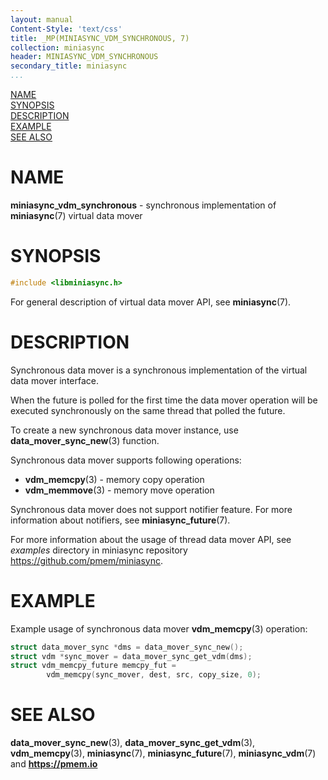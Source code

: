 ```yaml
---
layout: manual
Content-Style: 'text/css'
title: _MP(MINIASYNC_VDM_SYNCHRONOUS, 7)
collection: miniasync
header: MINIASYNC_VDM_SYNCHRONOUS
secondary_title: miniasync
...
```


[comment]: <> (SPDX-License-Identifier: BSD-3-Clause)
[comment]: <> (Copyright 2022, Intel Corporation)

[comment]: <> (miniasync_vdm_synchronous.7 -- man page for miniasync vdm synchronous mover API)

[NAME](#name)<br />
[SYNOPSIS](#synopsis)<br />
[DESCRIPTION](#description)<br />
[EXAMPLE](#example)<br />
[SEE ALSO](#see-also)<br />

# NAME #

**miniasync_vdm_synchronous** - synchronous implementation of **miniasync**(7)
virtual data mover

# SYNOPSIS #

```c
#include <libminiasync.h>
```

For general description of virtual data mover API, see **miniasync**(7).

# DESCRIPTION #

Synchronous data mover is a synchronous implementation of the virtual data mover
interface.

When the future is polled for the first time the data mover operation will be executed
synchronously on the same thread that polled the future.

To create a new synchronous data mover instance, use **data_mover_sync_new**(3) function.

Synchronous data mover supports following operations:

* **vdm_memcpy**(3) - memory copy operation
* **vdm_memmove**(3) - memory move operation

Synchronous data mover does not support notifier feature. For more information about
notifiers, see **miniasync_future**(7).

For more information about the usage of thread data mover API, see *examples* directory
in miniasync repository <https://github.com/pmem/miniasync>.

# EXAMPLE #

Example usage of synchronous data mover **vdm_memcpy**(3) operation:
```c
struct data_mover_sync *dms = data_mover_sync_new();
struct vdm *sync_mover = data_mover_sync_get_vdm(dms);
struct vdm_memcpy_future memcpy_fut =
		vdm_memcpy(sync_mover, dest, src, copy_size, 0);
```

# SEE ALSO #

 **data_mover_sync_new**(3), **data_mover_sync_get_vdm**(3),
 **vdm_memcpy**(3), **miniasync**(7), **miniasync_future**(7),
 **miniasync_vdm**(7) and **<https://pmem.io>**
